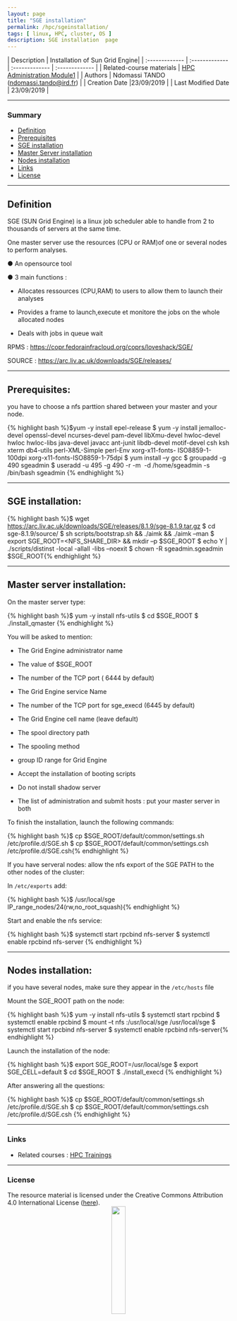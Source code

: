 ```yaml
---
layout: page
title: "SGE installation"
permalink: /hpc/sgeinstallation/
tags: [ linux, HPC, cluster, OS ]
description: SGE installation  page
---
```


| Description | Installation of Sun Grid Engine|
| :------------- | :------------- | :------------- | :------------- |
| Related-course materials | [HPC Administration Module1](https://southgreenplatform.github.io/trainings/Module1/) |
| Authors | Ndomassi TANDO (ndomassi.tando@ird.fr)  |
| Creation Date |23/09/2019 |
| Last Modified Date | 23/09/2019 |


-----------------------


### Summary

<!-- TOC depthFrom:2 depthTo:2 withLinks:1 updateOnSave:1 orderedList:0 -->
* [Definition](#part-1)
* [Prerequisites](#part-2)
* [SGE installation](#part-3)
* [Master Server installation](#part-4)
* [Nodes installation](#part-5)
* [Links](#links)
* [License](#license)


-----------------------
<a name="part-1"></a>
## Definition


SGE (SUN Grid Engine) is a linux job scheduler able to handle from 2 to thousands of servers at the same time.

One master server use the resources (CPU or RAM)of  one or several nodes to perform analyses. 

● An opensource tool

● 3 main functions :

 - Allocates ressources (CPU,RAM) to users to allow them to
launch their analyses

 - Provides a frame to launch,execute et monitore the jobs on the
whole allocated nodes

 - Deals with jobs in queue wait

RPMS :	https://copr.fedorainfracloud.org/coprs/loveshack/SGE/

SOURCE :	https://arc.liv.ac.uk/downloads/SGE/releases/

-------------------------------------------------------------------------------------

<a name="part-2"></a>
## Prerequisites:

you have to choose a nfs parttion shared between your master and your node.

{% highlight bash %}$yum -y install epel-release
$ yum -y install jemalloc-devel openssl-devel ncurses-devel pam-devel libXmu-devel hwloc-devel hwloc hwloc-libs java-devel javacc ant-junit libdb-devel motif-devel csh ksh xterm db4-utils perl-XML-Simple perl-Env xorg-x11-fonts- ISO8859-1-100dpi xorg-x11-fonts-ISO8859-1-75dpi
$ yum install –y gcc
$ groupadd -g 490 sgeadmin
$ useradd -u 495 -g 490 -r -m  -d /home/sgeadmin -s /bin/bash sgeadmin {% endhighlight %}

----------------------------------------------------------------------------------------------

<a name="part-3"></a>
## SGE installation:

 {% highlight bash %}$ wget https://arc.liv.ac.uk/downloads/SGE/releases/8.1.9/sge-8.1.9.tar.gz
 $ cd sge-8.1.9/source/
 $ sh scripts/bootstrap.sh && ./aimk && ./aimk –man
 $ export SGE_ROOT=<NFS_SHARE_DIR> && mkdir –p $SGE_ROOT
 $ echo Y | ./scripts/distinst -local -allall -libs –noexit
 $ chown -R sgeadmin.sgeadmin $SGE_ROOT{% endhighlight %}
 

  
---------------------------------------------------------------------------------------------------

<a name="part-4"></a>
## Master server installation:

 On the master server type:
          
{% highlight bash %}$ yum -y install nfs-utils
$ cd $SGE_ROOT
$ ./install_qmaster {% endhighlight %}
  
You will be asked to mention:

*  The Grid Engine administrator name

*  The value of $SGE_ROOT

* The number of the TCP port ( 6444 by default)

* The Grid Engine service Name

*  The number of the TCP port for sge_execd (6445 by default)

*  The Grid Engine cell name (leave default)

*  The spool directory path

* The spooling method

* group ID range for Grid Engine

* Accept the installation of booting scripts

* Do not install shadow server

* The list of administration and submit hosts : put your master server in both

To finish the installation, launch the following commands:

{% highlight bash %}$  cp $SGE_ROOT/default/common/settings.sh /etc/profile.d/SGE.sh
 $ cp $SGE_ROOT/default/common/settings.csh /etc/profile.d/SGE.csh{% endhighlight %}
 
 If you have serveral nodes: allow the nfs export of the SGE PATH to the other nodes of the cluster:

In `/etc/exports` add:

{% highlight bash %}$ /usr/local/sge  IP_range_nodes/24(rw,no_root_squash){% endhighlight %}

Start and enable the nfs service:

{% highlight bash %}$ systemctl start rpcbind nfs-server
$ systemctl enable rpcbind nfs-server {% endhighlight %}
 
---------------------------------------------------------------------------------------------------

<a name="part-5"></a>
## Nodes installation:

if you have several nodes, make sure they appear in the `/etc/hosts` file

Mount the SGE_ROOT path on the node:

{% highlight bash %}$ yum -y install nfs-utils
 $ systemctl start rpcbind
 $ systemctl enable rpcbind
 $ mount –t nfs <master>:/usr/local/sge /usr/local/sge
 $ systemctl start rpcbind nfs-server
 $ systemctl enable rpcbind nfs-server{% endhighlight %}

Launch the installation of the node:

 {% highlight bash %}$ export SGE_ROOT=/usr/local/sge
 $ export SGE_CELL=default
 $ cd $SGE_ROOT
 $ ./install_execd {% endhighlight %}      
    
After answering all the questions:

{% highlight bash %}$ cp $SGE_ROOT/default/common/settings.sh /etc/profile.d/SGE.sh
$ cp $SGE_ROOT/default/common/settings.csh /etc/profile.d/SGE.csh {% endhighlight %}

-----------------------

### Links
<a name="links"></a>

* Related courses : [HPC Trainings](https://southgreenplatform.github.io/trainings/HPC/)


-----------------------

### License
<a name="license"></a>

<div>
The resource material is licensed under the Creative Commons Attribution 4.0 International License (<a href="http://creativecommons.org/licenses/by-nc-sa/4.0/">here</a>).
<center><img width="25%" class="img-responsive" src="http://creativecommons.org.nz/wp-content/uploads/2012/05/by-nc-sa1.png"/>
</center>
</div>
                  
 
